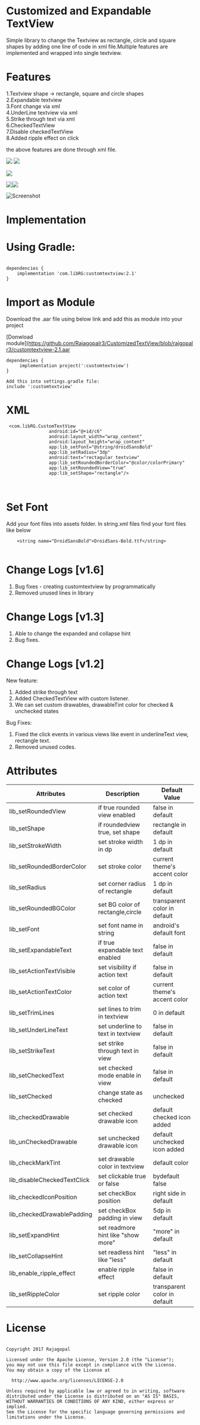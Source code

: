 
# Customized and Expandable TextView

Simple library to change the Textview as rectangle, circle and square shapes by adding one line of code in xml file.Multiple features are implemented and wrapped into single textview.

# Features  

1.Textview shape  -> rectangle, square and circle shapes   
2.Expandable textview  
3.Font change via xml   
4.UnderLine textview via xml    
5.Strike through text via xml    
6.CheckedTextView  
7.Disable checkedTextView  
8.Added ripple effect on click

the above features are done through xml file.

<a href="http://www.methodscount.com/?lib=com.libRG%3Acustomtextview%3A1.2"><img src="https://img.shields.io/badge/Methods count-195-e91e63.svg"/></a>    <a href="http://www.methodscount.com/?lib=com.libRG%3Acustomtextview%3A1.2"><img src="https://img.shields.io/badge/Size-30 KB-e91e63.svg"/></a>

<a href='https://bintray.com/rajagopalr3/CustomizedTextView/CustomTextView/_latestVersion'><img src='https://api.bintray.com/packages/rajagopalr3/CustomizedTextView/CustomTextView/images/download.svg'></a>

<a href='https://bintray.com/rajagopalr3/CustomizedTextView/CustomTextView?source=watch' alt='Get automatic notifications about new "CustomTextView" versions'><img src='https://www.bintray.com/docs/images/bintray_badge_color.png'></a><a href='https://bintray.com/rajagopalr3/CustomizedTextView/CustomTextView?source=watch' alt='Get automatic notifications about new "CustomTextView" versions'><img src='https://www.bintray.com/docs/images/bintray_badge_color.png'></a>

 ![Screenshot](screenshot1.png)

# Implementation

# Using Gradle:

```

dependencies {
    implementation 'com.libRG:customtextview:2.1'
}

```

# Import as Module
Download the .aar file using below link and add this as module into your project

[Donwload module])https://github.com/Rajagopalr3/CustomizedTextView/blob/rajgopalr3/customtextview-2.1.aar

```
dependencies {
     implementation project(':customtextview')
}

Add this into settings.gradle file:
include ':customtextview'

```

# XML

```
 <com.libRG.CustomTextView
                android:id="@+id/c6"
                android:layout_width="wrap_content"
                android:layout_height="wrap_content"
                app:lib_setFont="@string/droidSansBold"
                app:lib_setRadius="3dp"
                android:text="rectagular textview"
                app:lib_setRoundedBorderColor="@color/colorPrimary"
                app:lib_setRoundedView="true"
                app:lib_setShape="rectangle"/>

                      
```


# Set Font
  Add your font files into assets folder. In string.xml files find your font files like below

```
    <string name="DroidSansBold">DroidSans-Bold.ttf</string>
    
```
# Change Logs [v1.6]

 1. Bug fixes - creating customtextview by programmatically
 2. Removed unused lines in library
 
# Change Logs [v1.3]

 1. Able to change the expanded and collapse hint  
 2. Bug fixes.

# Change Logs [v1.2]

New feature:

 1. Added strike through text  
 2. Added CheckedTextView with custom listener.
 3. We can set custom drawables, drawableTint color for checked & unchecked states

Bug Fixes:

 1. Fixed the click events in various views like event in underlineText view, rectangle text.
 2. Removed unused codes.



# Attributes

 |        Attributes          |            Description            |         Default Value         |
 | ------------------------   | -------------------------------   | --------------------------    |
 | lib_setRoundedView         | if true rounded view enabled      |  false in default             |
 | lib_setShape               | if roundedview true, set shape    |  rectangle in default         |
 | lib_setStrokeWidth         | set stroke width in dp            |  1 dp in default              |
 | lib_setRoundedBorderColor  | set stroke color                  |  current theme's accent color |
 | lib_setRadius              | set corner radius of rectangle    |  1 dp in default              |
 | lib_setRoundedBGColor      | set BG color of rectangle,circle  |  transparent color in default |
 | lib_setFont                | set font name in string           |  android's default font       |
 | lib_setExpandableText      | if true expandable text enabled   |  false in default             |
 | lib_setActionTextVisible   | set visibility if action text     |  false in default             |
 | lib_setActionTextColor     | set color of action text          |  current theme's accent color |
 | lib_setTrimLines           | set lines to trim in textview     |  0 in default                 |
 | lib_setUnderLineText       | set underline to text in textview |  false in default             |
 | lib_setStrikeText          | set strike through text in view   |  false in default             |
 | lib_setCheckedText         | set checked mode enable in view   |  false in default             |
 | lib_setChecked             | change state as checked|unchecked |  unchecked state in default   |
 | lib_checkedDrawable        | set checked drawable icon         |  default checked icon added   |
 | lib_unCheckedDrawable      | set unchecked drawable icon       |  default unchecked icon added |
 | lib_checkMarkTint          | set drawable color in textview    |  default color                |
 | lib_disableCheckedTextClick| set clickable true or false       |  bydefault false              | 
 | lib_checkedIconPosition    | set checkBox position             |  right side in default        |
 | lib_checkedDrawablePadding | set checkBox padding in view      |  5dp in default               |
 | lib_setExpandHint          | set readmore hint like "show more"|  "more" in default            |
 | lib_setCollapseHint        | set readless hint like "less"     |  "less" in default            |
 | lib_enable_ripple_effect   | enable ripple effect              |  false in default             |
 | lib_setRippleColor         | set ripple  color                 |  transparent color in default | 
 
 
  # License
 
 ```
 
Copyright 2017 Rajagopal

Licensed under the Apache License, Version 2.0 (the "License");
you may not use this file except in compliance with the License.
You may obtain a copy of the License at

   http://www.apache.org/licenses/LICENSE-2.0

Unless required by applicable law or agreed to in writing, software
distributed under the License is distributed on an "AS IS" BASIS,
WITHOUT WARRANTIES OR CONDITIONS OF ANY KIND, either express or implied.
See the License for the specific language governing permissions and
limitations under the License.
 
```  




